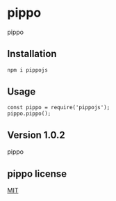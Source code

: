 # pippo

pippo

## Installation

```bash
npm i pippojs
```
## Usage

```
const pippo = require('pippojs');
pippo.pippo();
```
## Version 1.0.2
pippo

## pippo license
[MIT](https://choosealicense.com/licenses/mit/)
